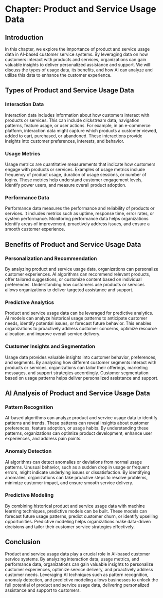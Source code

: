 Chapter: Product and Service Usage Data
=======================================

Introduction
------------

In this chapter, we explore the importance of product and service usage data in AI-based customer service systems. By leveraging data on how customers interact with products and services, organizations can gain valuable insights to deliver personalized assistance and support. We will discuss the types of usage data, its benefits, and how AI can analyze and utilize this data to enhance the customer experience.

Types of Product and Service Usage Data
---------------------------------------

### Interaction Data

Interaction data includes information about how customers interact with products or services. This can include clickstream data, navigation patterns, feature usage, or user actions. For example, in an e-commerce platform, interaction data might capture which products a customer viewed, added to cart, purchased, or abandoned. These interactions provide insights into customer preferences, interests, and behavior.

### Usage Metrics

Usage metrics are quantitative measurements that indicate how customers engage with products or services. Examples of usage metrics include frequency of product usage, duration of usage sessions, or number of logins. These metrics help understand customer engagement levels, identify power users, and measure overall product adoption.

### Performance Data

Performance data measures the performance and reliability of products or services. It includes metrics such as uptime, response time, error rates, or system performance. Monitoring performance data helps organizations identify areas of improvement, proactively address issues, and ensure a smooth customer experience.

Benefits of Product and Service Usage Data
------------------------------------------

### Personalization and Recommendation

By analyzing product and service usage data, organizations can personalize customer experiences. AI algorithms can recommend relevant products, offer tailored suggestions, or customize content based on individual preferences. Understanding how customers use products or services allows organizations to deliver targeted assistance and support.

### Predictive Analytics

Product and service usage data can be leveraged for predictive analytics. AI models can analyze historical usage patterns to anticipate customer needs, identify potential issues, or forecast future behavior. This enables organizations to proactively address customer concerns, optimize resource allocation, and improve overall service delivery.

### Customer Insights and Segmentation

Usage data provides valuable insights into customer behavior, preferences, and segments. By analyzing how different customer segments interact with products or services, organizations can tailor their offerings, marketing messages, and support strategies accordingly. Customer segmentation based on usage patterns helps deliver personalized assistance and support.

AI Analysis of Product and Service Usage Data
---------------------------------------------

### Pattern Recognition

AI-based algorithms can analyze product and service usage data to identify patterns and trends. These patterns can reveal insights about customer preferences, feature adoption, or usage habits. By understanding these patterns, organizations can optimize product development, enhance user experiences, and address pain points.

### Anomaly Detection

AI algorithms can detect anomalies or deviations from normal usage patterns. Unusual behavior, such as a sudden drop in usage or frequent errors, might indicate underlying issues or dissatisfaction. By identifying anomalies, organizations can take proactive steps to resolve problems, minimize customer impact, and ensure smooth service delivery.

### Predictive Modeling

By combining historical product and service usage data with machine learning techniques, predictive models can be built. These models can forecast future usage patterns, predict customer churn, or identify upselling opportunities. Predictive modeling helps organizations make data-driven decisions and tailor their customer service strategies effectively.

Conclusion
----------

Product and service usage data play a crucial role in AI-based customer service systems. By analyzing interaction data, usage metrics, and performance data, organizations can gain valuable insights to personalize customer experiences, optimize service delivery, and proactively address customer needs. Leveraging AI techniques such as pattern recognition, anomaly detection, and predictive modeling allows businesses to unlock the full potential of product and service usage data, delivering personalized assistance and support to customers.
